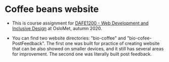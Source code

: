 Coffee beans website
=======

- This is course assignment for [DAFE1200 - Web Development and Inclusive Design](https://student.oslomet.no/en/studier/-/studieinfo/emne/DAFE1200/2020/H%C3%98ST) 
at OsloMet, autumn 2020.


- You can find two website directories: "bio-coffee" and "bio-cofee-PostFeedback". 
The first one was built for practice of creating website that can be also showed on smaller devices, and it still has several areas for improvement.
The second one was literally built post feedback. 





